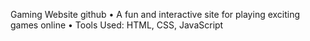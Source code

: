 Gaming Website github
• A fun and interactive site for playing exciting games online
• Tools Used: HTML, CSS, JavaScript
